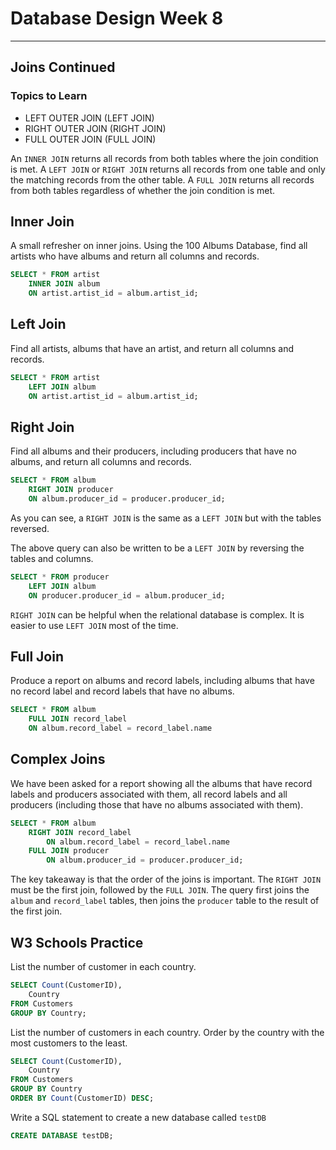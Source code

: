 # Database Design Week 8

***

## Joins Continued

### Topics to Learn

- LEFT OUTER JOIN (LEFT JOIN)
- RIGHT OUTER JOIN (RIGHT JOIN)
- FULL OUTER JOIN (FULL JOIN)

An `INNER JOIN` returns all records from both tables where the join condition is met.
A `LEFT JOIN` or `RIGHT JOIN` returns all records from one table and only the matching records from the other table.
A `FULL JOIN` returns all records from both tables regardless of whether the join condition is met.

## Inner Join

A small refresher on inner joins. 
Using the 100 Albums Database, find all artists who have albums and return all columns and records.

```sql
SELECT * FROM artist
    INNER JOIN album
    ON artist.artist_id = album.artist_id;
```

## Left Join

Find all artists, albums that have an artist, and return all columns and records.

```sql
SELECT * FROM artist
    LEFT JOIN album
    ON artist.artist_id = album.artist_id;
```

## Right Join

Find all albums and their producers, including producers that have no albums, and return all columns and records.

```sql
SELECT * FROM album
    RIGHT JOIN producer
    ON album.producer_id = producer.producer_id;
```

As you can see, a `RIGHT JOIN` is the same as a `LEFT JOIN` but with the tables reversed.

The above query can also be written to be a `LEFT JOIN` by reversing the tables and columns.

```sql
SELECT * FROM producer
    LEFT JOIN album
    ON producer.producer_id = album.producer_id;
```

`RIGHT JOIN` can be helpful when the relational database is complex. It is easier to use `LEFT JOIN` most of the time.

## Full Join

Produce a report on albums and record labels, including albums that have no record label and record labels that have no albums.

```sql
SELECT * FROM album
    FULL JOIN record_label
    ON album.record_label = record_label.name
```

## Complex Joins

We have been asked for a report showing all the albums that have record labels and producers associated with them, all record labels and all producers (including those that have no albums associated with them).

```sql
SELECT * FROM album
    RIGHT JOIN record_label
        ON album.record_label = record_label.name
    FULL JOIN producer
        ON album.producer_id = producer.producer_id;
```

The key takeaway is that the order of the joins is important. The `RIGHT JOIN` must be the first join, followed by the `FULL JOIN`. 
The query first joins the `album` and `record_label` tables, then joins the `producer` table to the result of the first join.

## W3 Schools Practice

List the number of customer in each country.

```sql
SELECT Count(CustomerID),
    Country
FROM Customers
GROUP BY Country;
```

List the number of customers in each country. Order by the country with the most customers to the least.

```sql
SELECT Count(CustomerID),
    Country
FROM Customers
GROUP BY Country
ORDER BY Count(CustomerID) DESC;
```

Write a SQL statement to create a new database called `testDB`

```sql
CREATE DATABASE testDB;
```